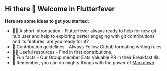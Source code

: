
## Hi there 👋 Welcome in Flutterfever

**Here are some ideas to get you started:**

- 🙋‍♀️ A short introduction - Flutterfever always ready to help for new git hub user and help to exploring better engaging with git contributions and its features. are you ready for it?
- 🌈 Contribution guidelines - Always Follow Github formating writing rules
- 👩‍💻 Useful resources - Find in  first contributions.
- 🍿 Fun facts - Our Group member Eats Valuable PR in their Breakfast 😂.
- 🧙 Remember, you can do mighty things with the power of [Markdown](https://docs.github.com/github/writing-on-github/getting-started-with-writing-and-formatting-on-github/basic-writing-and-formatting-syntax)
